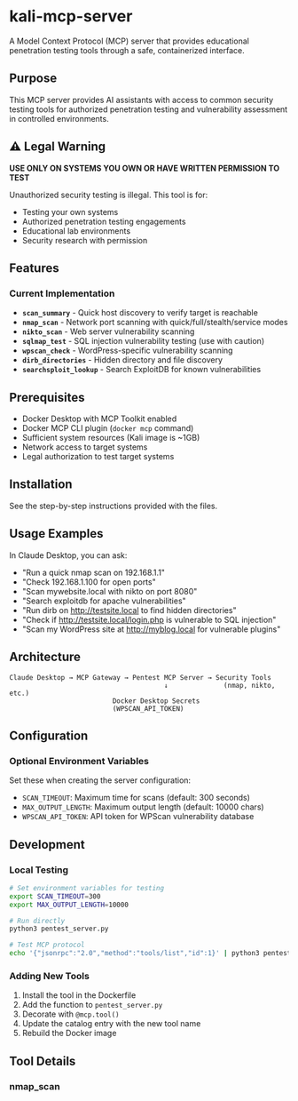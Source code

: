 # kali-mcp-server

A Model Context Protocol (MCP) server that provides educational penetration testing tools through a safe, containerized interface.

## Purpose

This MCP server provides AI assistants with access to common security testing tools for authorized penetration testing and vulnerability assessment in controlled environments.

## ⚠️ Legal Warning

**USE ONLY ON SYSTEMS YOU OWN OR HAVE WRITTEN PERMISSION TO TEST**

Unauthorized security testing is illegal. This tool is for:
- Testing your own systems
- Authorized penetration testing engagements
- Educational lab environments
- Security research with permission

## Features

### Current Implementation

- **`scan_summary`** - Quick host discovery to verify target is reachable
- **`nmap_scan`** - Network port scanning with quick/full/stealth/service modes
- **`nikto_scan`** - Web server vulnerability scanning
- **`sqlmap_test`** - SQL injection vulnerability testing (use with caution)
- **`wpscan_check`** - WordPress-specific vulnerability scanning
- **`dirb_directories`** - Hidden directory and file discovery
- **`searchsploit_lookup`** - Search ExploitDB for known vulnerabilities

## Prerequisites

- Docker Desktop with MCP Toolkit enabled
- Docker MCP CLI plugin (`docker mcp` command)
- Sufficient system resources (Kali image is ~1GB)
- Network access to target systems
- Legal authorization to test target systems

## Installation

See the step-by-step instructions provided with the files.

## Usage Examples

In Claude Desktop, you can ask:

- "Run a quick nmap scan on 192.168.1.1"
- "Check 192.168.1.100 for open ports"
- "Scan mywebsite.local with nikto on port 8080"
- "Search exploitdb for apache vulnerabilities"
- "Run dirb on http://testsite.local to find hidden directories"
- "Check if http://testsite.local/login.php is vulnerable to SQL injection"
- "Scan my WordPress site at http://myblog.local for vulnerable plugins"

## Architecture
```
Claude Desktop → MCP Gateway → Pentest MCP Server → Security Tools
                                       ↓              (nmap, nikto, etc.)
                          Docker Desktop Secrets
                          (WPSCAN_API_TOKEN)
```

## Configuration

### Optional Environment Variables

Set these when creating the server configuration:

- `SCAN_TIMEOUT`: Maximum time for scans (default: 300 seconds)
- `MAX_OUTPUT_LENGTH`: Maximum output length (default: 10000 chars)
- `WPSCAN_API_TOKEN`: API token for WPScan vulnerability database

## Development

### Local Testing
```bash
# Set environment variables for testing
export SCAN_TIMEOUT=300
export MAX_OUTPUT_LENGTH=10000

# Run directly
python3 pentest_server.py

# Test MCP protocol
echo '{"jsonrpc":"2.0","method":"tools/list","id":1}' | python3 pentest_server.py
```

### Adding New Tools

1. Install the tool in the Dockerfile
2. Add the function to `pentest_server.py`
3. Decorate with `@mcp.tool()`
4. Update the catalog entry with the new tool name
5. Rebuild the Docker image

## Tool Details

### nmap_scan

